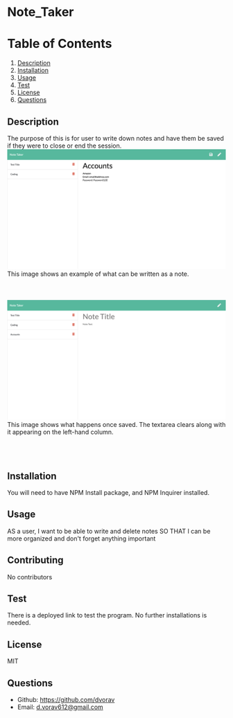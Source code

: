 
# Note_Taker



# Table of Contents

1. [Description](#Description)
2. [Installation](#Installation)
3. [Usage](#Usage)
4. [Test](#test)
5. [License](#License)
6. [Questions](#Questions)

## Description
The purpose of this is for user to write down notes and have them be saved if they were to close or end the session.  
![With text](public/assets/images/image1.PNG)   
This image shows an example of what can be written as a note.  
<br/>
<br/>
<br/>
![Once submitted](public/assets/images/image2.PNG)
This image shows what happens once saved. The textarea clears along with it appearing on the left-hand column.   
<br/>
<br/>
<br/>
## Installation
You will need to have NPM Install package, and NPM Inquirer installed.
## Usage
AS a user, I want to be able to write and delete notes SO THAT I can be more organized and don't forget anything important
## Contributing
No contributors
## Test
There is a deployed link to test the program. No further installations is needed.
## License
MIT
## Questions
* Github: https://github.com/dvorav
* Email: d.vorav612@gmail.com